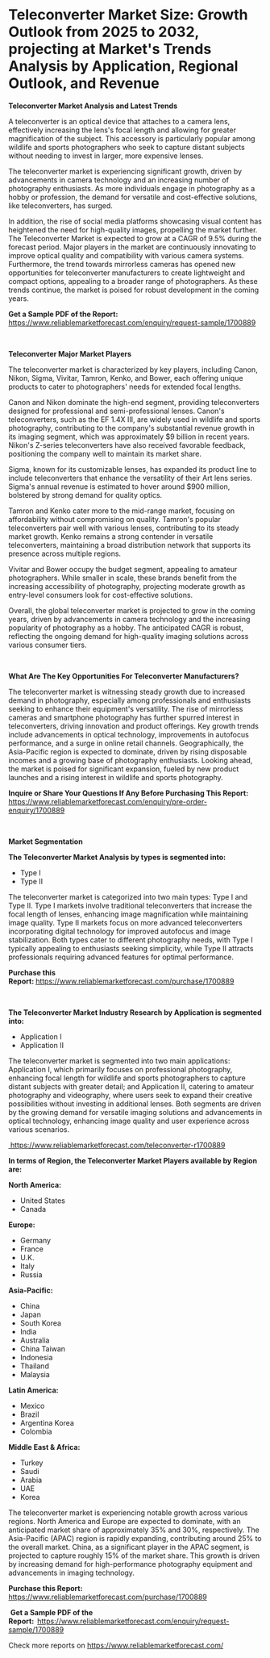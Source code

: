 <p><h1>Teleconverter Market Size: Growth Outlook from 2025 to 2032, projecting at Market's Trends Analysis by Application, Regional Outlook, and Revenue</h1></p><p><strong>Teleconverter Market Analysis and Latest Trends</strong></p>
<p><p>A teleconverter is an optical device that attaches to a camera lens, effectively increasing the lens's focal length and allowing for greater magnification of the subject. This accessory is particularly popular among wildlife and sports photographers who seek to capture distant subjects without needing to invest in larger, more expensive lenses. </p><p>The teleconverter market is experiencing significant growth, driven by advancements in camera technology and an increasing number of photography enthusiasts. As more individuals engage in photography as a hobby or profession, the demand for versatile and cost-effective solutions, like teleconverters, has surged. </p><p>In addition, the rise of social media platforms showcasing visual content has heightened the need for high-quality images, propelling the market further. The Teleconverter Market is expected to grow at a CAGR of 9.5% during the forecast period. Major players in the market are continuously innovating to improve optical quality and compatibility with various camera systems. Furthermore, the trend towards mirrorless cameras has opened new opportunities for teleconverter manufacturers to create lightweight and compact options, appealing to a broader range of photographers. As these trends continue, the market is poised for robust development in the coming years.</p></p>
<p><strong>Get a Sample PDF of the Report:&nbsp;</strong> <a href="https://www.reliablemarketforecast.com/enquiry/request-sample/1700889?utm_campaign=3572&utm_medium=2&utm_source=Github&utm_content=ia&utm_term=27032025&utm_id=teleconverter">https://www.reliablemarketforecast.com/enquiry/request-sample/1700889</a></p>
<p>&nbsp;</p>
<p><strong>Teleconverter Major Market Players</strong></p>
<p><p>The teleconverter market is characterized by key players, including Canon, Nikon, Sigma, Vivitar, Tamron, Kenko, and Bower, each offering unique products to cater to photographers' needs for extended focal lengths.</p><p>Canon and Nikon dominate the high-end segment, providing teleconverters designed for professional and semi-professional lenses. Canon's teleconverters, such as the EF 1.4X III, are widely used in wildlife and sports photography, contributing to the company's substantial revenue growth in its imaging segment, which was approximately $9 billion in recent years. Nikon's Z-series teleconverters have also received favorable feedback, positioning the company well to maintain its market share.</p><p>Sigma, known for its customizable lenses, has expanded its product line to include teleconverters that enhance the versatility of their Art lens series. Sigma's annual revenue is estimated to hover around $900 million, bolstered by strong demand for quality optics.</p><p>Tamron and Kenko cater more to the mid-range market, focusing on affordability without compromising on quality. Tamron's popular teleconverters pair well with various lenses, contributing to its steady market growth. Kenko remains a strong contender in versatile teleconverters, maintaining a broad distribution network that supports its presence across multiple regions.</p><p>Vivitar and Bower occupy the budget segment, appealing to amateur photographers. While smaller in scale, these brands benefit from the increasing accessibility of photography, projecting moderate growth as entry-level consumers look for cost-effective solutions.</p><p>Overall, the global teleconverter market is projected to grow in the coming years, driven by advancements in camera technology and the increasing popularity of photography as a hobby. The anticipated CAGR is robust, reflecting the ongoing demand for high-quality imaging solutions across various consumer tiers.</p></p>
<p>&nbsp;</p>
<p><strong>What Are The Key Opportunities For Teleconverter Manufacturers?</strong></p>
<p><p>The teleconverter market is witnessing steady growth due to increased demand in photography, especially among professionals and enthusiasts seeking to enhance their equipment's versatility. The rise of mirrorless cameras and smartphone photography has further spurred interest in teleconverters, driving innovation and product offerings. Key growth trends include advancements in optical technology, improvements in autofocus performance, and a surge in online retail channels. Geographically, the Asia-Pacific region is expected to dominate, driven by rising disposable incomes and a growing base of photography enthusiasts. Looking ahead, the market is poised for significant expansion, fueled by new product launches and a rising interest in wildlife and sports photography.</p></p>
<p><strong>Inquire or Share Your Questions If Any Before Purchasing This Report:</strong> <a href="https://www.reliablemarketforecast.com/enquiry/pre-order-enquiry/1700889?utm_campaign=3572&utm_medium=2&utm_source=Github&utm_content=ia&utm_term=27032025&utm_id=teleconverter">https://www.reliablemarketforecast.com/enquiry/pre-order-enquiry/1700889</a></p>
<p>&nbsp;</p>
<p><strong>Market Segmentation</strong></p>
<p><strong>The Teleconverter Market Analysis by types is segmented into:</strong></p>
<p><ul><li>Type I</li><li>Type II</li></ul></p>
<p><p>The teleconverter market is categorized into two main types: Type I and Type II. Type I markets involve traditional teleconverters that increase the focal length of lenses, enhancing image magnification while maintaining image quality. Type II markets focus on more advanced teleconverters incorporating digital technology for improved autofocus and image stabilization. Both types cater to different photography needs, with Type I typically appealing to enthusiasts seeking simplicity, while Type II attracts professionals requiring advanced features for optimal performance.</p></p>
<p><strong>Purchase this Report:&nbsp;</strong><a href="https://www.reliablemarketforecast.com/purchase/1700889?utm_campaign=3572&utm_medium=2&utm_source=Github&utm_content=ia&utm_term=27032025&utm_id=teleconverter">https://www.reliablemarketforecast.com/purchase/1700889</a></p>
<p>&nbsp;</p>
<p><strong>The Teleconverter Market Industry Research by Application is segmented into:</strong></p>
<p><ul><li>Application I</li><li>Application II</li></ul></p>
<p><p>The teleconverter market is segmented into two main applications: Application I, which primarily focuses on professional photography, enhancing focal length for wildlife and sports photographers to capture distant subjects with greater detail; and Application II, catering to amateur photography and videography, where users seek to expand their creative possibilities without investing in additional lenses. Both segments are driven by the growing demand for versatile imaging solutions and advancements in optical technology, enhancing image quality and user experience across various scenarios.</p></p>
<p><a href="https://www.reliablemarketforecast.com/teleconverter-r1700889?utm_campaign=3572&utm_medium=2&utm_source=Github&utm_content=ia&utm_term=27032025&utm_id=teleconverter">&nbsp;https://www.reliablemarketforecast.com/teleconverter-r1700889</a></p>
<p><strong>In terms of Region, the Teleconverter Market Players available by Region are:</strong></p>
<p>
    <p> <strong> North America: </strong>
        <ul>
            <li>United States</li>
            <li>Canada</li>
        </ul>
        </p> 
    <p> <strong> Europe: </strong>
        <ul>
            <li>Germany</li>
            <li>France</li>
            <li>U.K.</li>
            <li>Italy</li>
            <li>Russia</li>
        </ul>
        </p> 
    <p> <strong> Asia-Pacific: </strong>
        <ul>
            <li>China</li>
            <li>Japan</li>
            <li>South Korea</li>
            <li>India</li>
            <li>Australia</li>
            <li>China Taiwan</li>
            <li>Indonesia</li>
            <li>Thailand</li>
            <li>Malaysia</li>
        </ul>
        </p> 
    <p> <strong> Latin America: </strong>
        <ul>
            <li>Mexico</li>
            <li>Brazil</li>
            <li>Argentina Korea</li>
            <li>Colombia</li>
        </ul>
        </p> 
    <p> <strong> Middle East & Africa: </strong>
        <ul>
            <li>Turkey</li>
            <li>Saudi</li>
            <li>Arabia</li>
            <li>UAE</li>
            <li>Korea</li>
        </ul>
    </p>
    </p>
<p><p>The teleconverter market is experiencing notable growth across various regions. North America and Europe are expected to dominate, with an anticipated market share of approximately 35% and 30%, respectively. The Asia-Pacific (APAC) region is rapidly expanding, contributing around 25% to the overall market. China, as a significant player in the APAC segment, is projected to capture roughly 15% of the market share. This growth is driven by increasing demand for high-performance photography equipment and advancements in imaging technology.</p></p>
<p><strong>Purchase this Report: </strong><a href="https://www.reliablemarketforecast.com/purchase/1700889?utm_campaign=3572&utm_medium=2&utm_source=Github&utm_content=ia&utm_term=27032025&utm_id=teleconverter">https://www.reliablemarketforecast.com/purchase/1700889</a></p>
<p>&nbsp;<strong>Get a Sample PDF of the Report:&nbsp;&nbsp;</strong><a href="https://www.reliablemarketforecast.com/enquiry/request-sample/1700889?utm_campaign=3572&utm_medium=2&utm_source=Github&utm_content=ia&utm_term=27032025&utm_id=teleconverter">https://www.reliablemarketforecast.com/enquiry/request-sample/1700889</a></p>
<p><strong></strong></p>
<p>Check more reports on <a href="https://www.reliablemarketforecast.com/?utm_campaign=3572&utm_medium=2&utm_source=Github&utm_content=ia&utm_term=27032025&utm_id=teleconverter">https://www.reliablemarketforecast.com/</a></p>